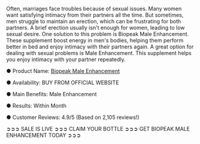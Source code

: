 Often, marriages face troubles because of sexual issues. Many women want satisfying intimacy from their partners all the time. But sometimes, men struggle to maintain an erection, which can be frustrating for both partners. A brief erection usually isn't enough for women, leading to low sexual desire. One solution to this problem is Biopeak Male Enhancement. These supplement boost energy in men's bodies, helping them perform better in bed and enjoy intimacy with their partners again. A great option for dealing with sexual problems is Male Enhancement. This supplement helps you enjoy intimacy with your partner repeatedly.

● Product Name: [Biopeak Male Enhancement](Folexin-reviews/.github)



● Availability: BUY FROM OFFICIAL WEBSITE

‍● Main Benefits: Male Enhancement

● Results: Within Month

● Customer Reviews: 4.9/5 (Based on 2,105 reviews!)

‍➲➲➲ SALE IS LIVE ➲➲➲ CLAIM YOUR BOTTLE ➲➲➲ GET BIOPEAK MALE ENHANCEMENT TODAY ➲➲➲
